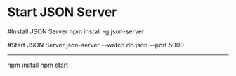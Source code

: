 # Start  JSON Server

#Install JSON Server
  npm install -g json-server

#Start JSON Server
 json-server --watch db.json --port 5000

--------------------------------------------------

 npm install
 npm start
